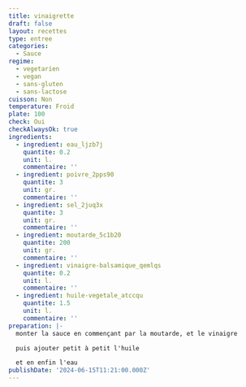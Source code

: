 ```yaml
---
title: vinaigrette
draft: false
layout: recettes
type: entree
categories:
  - Sauce
regime:
  - vegetarien
  - vegan
  - sans-gluten
  - sans-lactose
cuisson: Non
temperature: Froid
plate: 100
check: Oui
checkAlwaysOk: true
ingredients:
  - ingredient: eau_ljzb7j
    quantite: 0.2
    unit: l.
    commentaire: ''
  - ingredient: poivre_2pps90
    quantite: 3
    unit: gr.
    commentaire: ''
  - ingredient: sel_2juq3x
    quantite: 3
    unit: gr.
    commentaire: ''
  - ingredient: moutarde_5c1b20
    quantite: 200
    unit: gr.
    commentaire: ''
  - ingredient: vinaigre-balsamique_qemlqs
    quantite: 0.2
    unit: l.
    commentaire: ''
  - ingredient: huile-vegetale_atccqu
    quantite: 1.5
    unit: l.
    commentaire: ''
preparation: |-
  monter la sauce en commençant par la moutarde, et le vinaigre

  puis ajouter petit à petit l'huile

  et en enfin l'eau
publishDate: '2024-06-15T11:21:00.000Z'
---
```

